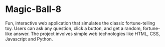# Magic-Ball-8
 Fun, interactive web application that simulates the classic fortune-telling toy. Users can ask any question, click a button, and get a random, fortune-like answer. The project involves simple web technologies like HTML, CSS, Javascript and Python.
